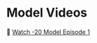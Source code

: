 # Model Videos
🎥 [Watch -20 Model Episode 1](ALE_Pong-v5-best_-20-test_epsdec150000_rs10000_sync1000-episode-1.mp4)
